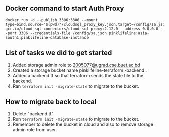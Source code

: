 ## Docker command to start Auth Proxy
```
docker run -d --publish 3306:3306 --mount type=bind,source="$(pwd)"/cloudsql_proxy_key.json,target=/config/sa.json gcr.io/cloud-sql-connectors/cloud-sql-proxy:2.12.0 --address 0.0.0.0 --port 3306 --credentials-file /config/sa.json pinklifeline:asia-south1:pinklifeline-database-instance
```

## List of tasks we did to get started
1. Added storage admin role to 2005077@ugrad.cse.buet.ac.bd
2. Created a storage bucket name pinklifeline-terraform -backend .
3. Added a backend.tf so that terraform sends the state file to the backend.
4. Ran ```terraform init -migrate-state``` to migrate to the bucket.

## How to migrate back to local
1. Delete "backend.tf"
2. Run ```terraform init -migrate-state``` to migrate to the bucket.
3. Remember to delete the bucket in cloud and also to remove storage admin role from user.

